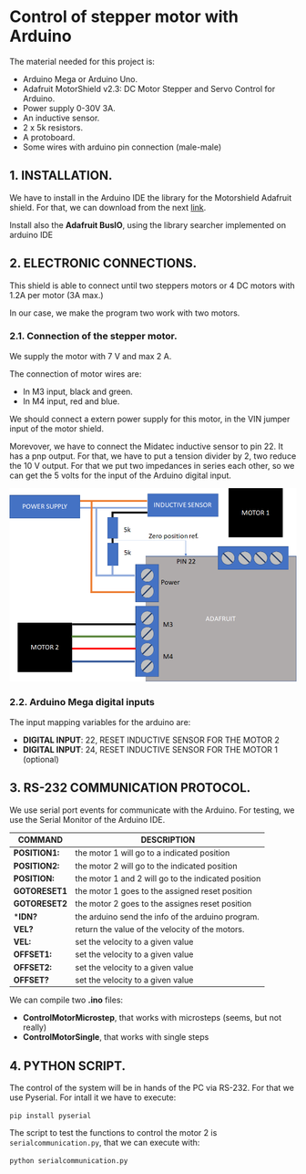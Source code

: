 # Control of stepper motor with Arduino
The material needed for this project is:

* Arduino Mega or Arduino Uno.
* Adafruit MotorShield v2.3: DC Motor Stepper and Servo Control for Arduino.
* Power supply 0-30V 3A.
* An inductive sensor.
* 2 x 5k resistors.
* A protoboard.
* Some wires with arduino pin connection (male-male)

## 1. INSTALLATION.
We have to install in the Arduino IDE the library for the Motorshield Adafruit shield. For that, we can download from the next [link](https://github.com/adafruit/Adafruit_Motor_Shield_V2_Library/archive/master.zip).

Install also the **Adafruit BusIO**, using the library searcher implemented on arduino IDE

## 2. ELECTRONIC CONNECTIONS.
This shield is able to connect until two steppers motors or 4 DC motors 
with 1.2A per motor (3A max.)

In our case, we make the program two work with two motors.

### 2.1. Connection of the stepper motor. 

We supply the motor with 7 V and max 2 A.

The connection of motor wires are:

* In M3 input, black and green.
* In M4 input, red and blue.

We should connect a extern power supply for this motor, in the VIN jumper input of the motor shield.

Morevover, we have to connect the Midatec inductive sensor to pin 22. It has a pnp output. For that, we have to put a tension divider by 2, two reduce the 10 V output. For that we put two impedances in series each other, so we can get the 5 volts for the input of the Arduino digital input. 

![ConnectionsImage](images/Connections.bmp)

### 2.2. Arduino Mega digital inputs 

The input mapping variables for the arduino are:

* **DIGITAL INPUT**: 22, RESET INDUCTIVE SENSOR FOR THE MOTOR 2
* **DIGITAL INPUT**: 24, RESET INDUCTIVE SENSOR FOR THE MOTOR 1 (optional)

## 3. RS-232 COMMUNICATION PROTOCOL.

We use serial port events for communicate with the Arduino. For testing, we use the Serial Monitor of the Arduino IDE.

|COMMAND |DESCRIPTION |
|-|-|
|**POSITION1:**|the motor 1 will go to a indicated position|
|**POSITION2:**|the motor 2 will go to the indicated position|
|**POSITION:**|the motor 1 and 2 will go to the indicated position|
|**GOTORESET1**|the motor 1 goes to the assigned reset position|
|**GOTORESET2**|the motor 2 goes to the assignes reset position|
|***IDN?**|the arduino send the info of the arduino program.|
|**VEL?**|return the value of the velocity of the motors.|
|**VEL:**|set the velocity to a given value|
|**OFFSET1:**|set the velocity to a given value|
|**OFFSET2:**|set the velocity to a given value|
|**OFFSET?**|set the velocity to a given value|

We can compile two **.ino** files:
* **ControlMotorMicrostep**, that works with microsteps (seems, but not really)
* **ControlMotorSingle**, that works with single steps 

## 4. PYTHON SCRIPT.
The control of the system will be in hands of the PC via RS-232. For that we use Pyserial. For intall it we have to execute:

`pip install pyserial`

The script to test the functions to control the motor 2 is `serialcommunication.py`, that we can execute with:

`python serialcommunication.py`

